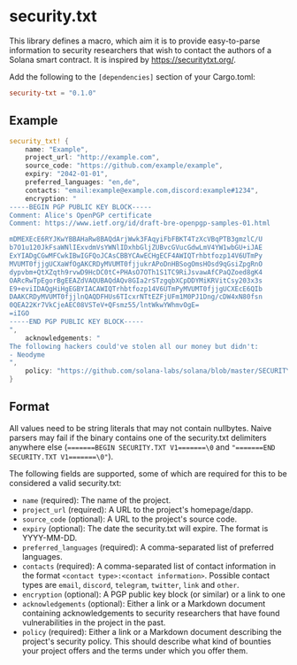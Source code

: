 # security.txt

This library defines a macro, which aim it is to provide easy-to-parse information to security researchers that wish to contact the authors of a Solana smart contract.
It is inspired by https://securitytxt.org/.

Add the following to the `[dependencies]` section of your Cargo.toml:
```toml
security-txt = "0.1.0"
```

## Example
```rust
security_txt! {
    name: "Example",
    project_url: "http://example.com",
    source_code: "https://github.com/example/example",
    expiry: "2042-01-01",
    preferred_languages: "en,de",
    contacts: "email:example@example.com,discord:example#1234",
    encryption: "
-----BEGIN PGP PUBLIC KEY BLOCK-----
Comment: Alice's OpenPGP certificate
Comment: https://www.ietf.org/id/draft-bre-openpgp-samples-01.html

mDMEXEcE6RYJKwYBBAHaRw8BAQdArjWwk3FAqyiFbFBKT4TzXcVBqPTB3gmzlC/U
b7O1u120JkFsaWNlIExvdmVsYWNlIDxhbGljZUBvcGVucGdwLmV4YW1wbGU+iJAE
ExYIADgCGwMFCwkIBwIGFQoJCAsCBBYCAwECHgECF4AWIQTrhbtfozp14V6UTmPy
MVUMT0fjjgUCXaWfOgAKCRDyMVUMT0fjjukrAPoDnHBSogOmsHOsd9qGsiZpgRnO
dypvbm+QtXZqth9rvwD9HcDC0tC+PHAsO7OTh1S1TC9RiJsvawAfCPaQZoed8gK4
OARcRwTpEgorBgEEAZdVAQUBAQdAQv8GIa2rSTzgqbXCpDDYMiKRVitCsy203x3s
E9+eviIDAQgHiHgEGBYIACAWIQTrhbtfozp14V6UTmPyMVUMT0fjjgUCXEcE6QIb
DAAKCRDyMVUMT0fjjlnQAQDFHUs6TIcxrNTtEZFjUFm1M0PJ1Dng/cDW4xN80fsn
0QEA22Kr7VkCjeAEC08VSTeV+QFsmz55/lntWkwYWhmvOgE=
=iIGO
-----END PGP PUBLIC KEY BLOCK-----
",
    acknowledgements: "
The following hackers could've stolen all our money but didn't:
- Neodyme
",
    policy: "https://github.com/solana-labs/solana/blob/master/SECURITY.md"
}
```

## Format
All values need to be string literals that may not contain nullbytes.
Naive parsers may fail if the binary contains one of the security.txt delimiters anywhere else
(`=======BEGIN SECURITY.TXT V1=======\0` and `"=======END SECURITY.TXT V1=======\0"`).

The following fields are supported, some of which are required for this to be considered a valid security.txt:
- `name` (required): The name of the project.
-  `project_url` (required): A URL to the project's homepage/dapp.
- `source_code` (optional): A URL to the project's source code.
- `expiry` (optional): The date the security.txt will expire. The format is YYYY-MM-DD.
- `preferred_languages` (required): A comma-separated list of preferred languages.
- `contacts` (required): A comma-separated list of contact information in the format `<contact type>:<contact information>`. Possible contact types are `email`, `discord`, `telegram`, `twitter`, `link` and `other`.
- `encryption` (optional): A PGP public key block (or similar) or a link to one
- `acknowledgements` (optional): Either a link or a Markdown document containing acknowledgements to security researchers that have found vulnerabilities in the project in the past.
- `policy` (required): Either a link or a Markdown document describing the project's security policy. This should describe what kind of bounties your project offers and the terms under which you offer them.
